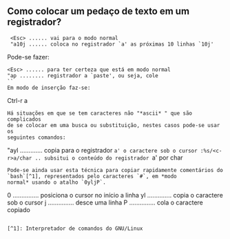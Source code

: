 Como colocar um pedaço de texto em um registrador?
-----------------------------------------------
```
 <Esc> ...... vai para o modo normal
 "a10j ...... coloca no registrador `a' as próximas 10 linhas `10j'
```
Pode-se fazer:
```
<Esc> ...... para ter certeza que está em modo normal
"ap ........ registrador a `paste', ou seja, cole
``
Em modo de inserção faz-se:
```
Ctrl-r a
```
Há situações em que se tem caracteres não "*ascii* " que são complicados
de se colocar em uma busca ou substituição, nestes casos pode-se usar os
seguintes comandos:
```
"ayl ............. copia para o registrador `a' o caractere sob o cursor
:%s/<c-r>a/char .. subsitui o conteúdo do registrador `a' por char
```
Pode-se ainda usar esta técnica para copiar rapidamente comentários do
`bash`[^1], representados pelo caracteres `#`, em *modo
normal* usando o atalho `0yljP`.
```
0 ............... posiciona o cursor no início a linha
yl .............. copia o caractere sob o cursor
j ............... desce uma linha
P ............... cola o caractere copiado
```

[^1]: Interpretador de comandos do GNU/Linux
